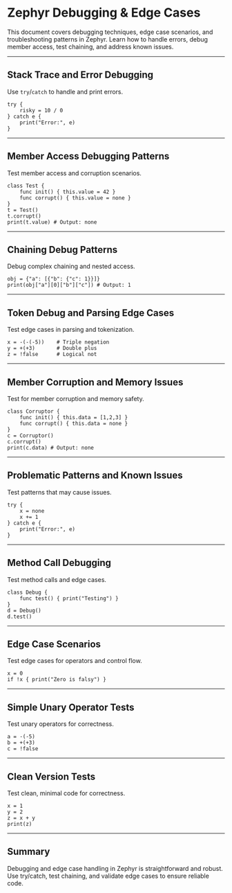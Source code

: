 # Zephyr Debugging & Edge Cases

This document covers debugging techniques, edge case scenarios, and troubleshooting patterns in Zephyr. Learn how to handle errors, debug member access, test chaining, and address known issues.

---

## Stack Trace and Error Debugging

Use `try`/`catch` to handle and print errors.

```zephyr
try {
    risky = 10 / 0
} catch e {
    print("Error:", e)
}
```

---

## Member Access Debugging Patterns

Test member access and corruption scenarios.

```zephyr
class Test {
    func init() { this.value = 42 }
    func corrupt() { this.value = none }
}
t = Test()
t.corrupt()
print(t.value) # Output: none
```

---

## Chaining Debug Patterns

Debug complex chaining and nested access.

```zephyr
obj = {"a": [{"b": {"c": 1}}]}
print(obj["a"][0]["b"]["c"]) # Output: 1
```

---

## Token Debug and Parsing Edge Cases

Test edge cases in parsing and tokenization.

```zephyr
x = -(-(-5))    # Triple negation
y = +(+3)       # Double plus
z = !false      # Logical not
```

---

## Member Corruption and Memory Issues

Test for member corruption and memory safety.

```zephyr
class Corruptor {
    func init() { this.data = [1,2,3] }
    func corrupt() { this.data = none }
}
c = Corruptor()
c.corrupt()
print(c.data) # Output: none
```

---

## Problematic Patterns and Known Issues

Test patterns that may cause issues.

```zephyr
try {
    x = none
    x += 1
} catch e {
    print("Error:", e)
}
```

---

## Method Call Debugging

Test method calls and edge cases.

```zephyr
class Debug {
    func test() { print("Testing") }
}
d = Debug()
d.test()
```

---

## Edge Case Scenarios

Test edge cases for operators and control flow.

```zephyr
x = 0
if !x { print("Zero is falsy") }
```

---

## Simple Unary Operator Tests

Test unary operators for correctness.

```zephyr
a = -(-5)
b = +(+3)
c = !false
```

---

## Clean Version Tests

Test clean, minimal code for correctness.

```zephyr
x = 1
y = 2
z = x + y
print(z)
```

---

## Summary

Debugging and edge case handling in Zephyr is straightforward and robust. Use try/catch, test chaining, and validate edge cases to ensure reliable code.
